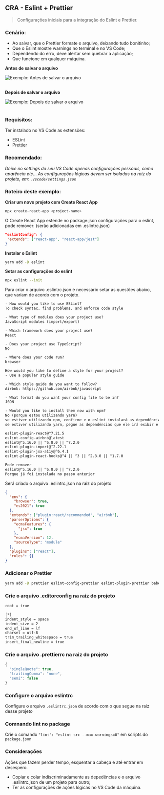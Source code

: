 ## CRA - Eslint + Prettier

> Configurações iniciais para a integração do Eslint e Prettier.

### Cenário:

- Ao salvar, que o Prettier formate o arquivo, deixando tudo bonitinho;
- Que o Eslint mostre warnings no terminal e no VS Code;
- Dependendo do erro, deve alertar sem quebrar a aplicação;
- Que funcione em qualquer máquina.

**Antes de salvar o arquivo**

<img alt="Exemplo: Antes de salvar o arquivo" src="https://raw.githubusercontent.com/theandersonn/cra-eslint-prettier/master/src/assets/antes.png" />
<br><br>

**Depois de salvar o arquivo**

<img alt="Exemplo: Depois de salvar o arquivo" src="https://raw.githubusercontent.com/theandersonn/cra-eslint-prettier/master/src/assets/depois.png" />
<br><br>

### Requisitos:

Ter instalado no VS Code as extensões:

- ESLint
- Prettier

### Recomendado:

_Deixe no settings do seu VS Code apenas configurações pessoais, como aparência etc...
As configurações lógicas devem ser isoladas na raiz do projeto, em: `.vscode/settings.json`_

### Roteiro deste exemplo:

**Criar um novo projeto com Create React App**

```bash
npx create-react-app <project-name>
```

O Create React App estende no package.json configurações para o eslint, pode remover: (serão adicionadas em .eslintrc.json)

```json
"eslintConfig": {
 "extends": ["react-app", "react-app/jest"]
}
```

**Instalar o Eslint**

```bash
yarn add -D eslint
```

**Setar as configurações do eslint**

```bash
npx eslint --init
```

Para criar o arquivo .eslintrc.json é necessário setar as questões abaixo, que variam de acordo com o projeto.

```txt
- How would you like to use ESLint?
To check syntax, find problems, and enforce code style

- What type of modules does your project use?
JavaScript modules (import/export)

- Which framework does your project use?
React

- Does your project use TypeScript?
No

- Where does your code run?
browser

How would you like to define a style for your project?
- Use a popular style guide

- Which style guide do you want to follow?
Airbnb: https://github.com/airbnb/javascript

- What format do you want your config file to be in?
JSON

- Would you like to install them now with npm?
No (porque estou utilizando yarn)
se estiver utilizando npm, confirme e o eslint instalará as dependência.
se estiver utilizando yarn, pegue as dependências que ele irá exibir e instale-as

eslint-plugin-react@^7.21.5
eslint-config-airbnb@latest
eslint@^5.16.0 || ^6.8.0 || ^7.2.0
eslint-plugin-import@^2.22.1
eslint-plugin-jsx-a11y@^6.4.1
eslint-plugin-react-hooks@^4 || ^3 || ^2.3.0 || ^1.7.0

Pode remover
eslint@^5.16.0 || ^6.8.0 || ^7.2.0
Porque já foi instalada no passo anterior
```

Será criado o arquivo .eslintrc.json na raiz do projeto

```json
{
  "env": {
    "browser": true,
    "es2021": true
  },
  "extends": ["plugin:react/recommended", "airbnb"],
  "parserOptions": {
    "ecmaFeatures": {
      "jsx": true
    },
    "ecmaVersion": 12,
    "sourceType": "module"
  },
  "plugins": ["react"],
  "rules": {}
}
```

### Adicionar o Prettier

```bash
yarn add -D prettier eslint-config-prettier eslint-plugin-prettier babel-eslint
```

### Crie o arquivo .editorconfig na raiz do projeto

```txt
root = true

[*]
indent_style = space
indent_size = 2
end_of_line = lf
charset = utf-8
trim_trailing_whitespace = true
insert_final_newline = true
```

### Crie o arquivo .prettierrc na raiz do projeto

```javascript
{
  "singleQuote": true,
  "trailingComma": "none",
  "semi": false
}
```

### Configure o arquivo eslintrc

Configure o arquivo `.eslintrc.json` de acordo com o que segue na raiz desse projeto

### Comnando lint no package

Crie o comando `"lint": "eslint src --max-warnings=0"` em scripts do `package.json`

### Considerações

Ações que fazem perder tempo, esquentar a cabeça e até entrar em desespero.

- Copiar e colar indiscriminadamente as depedências e o arquivo .eslintrc.json de um projeto para outro;
- Ter as configurações de ações lógicas no VS Code da máquina.
